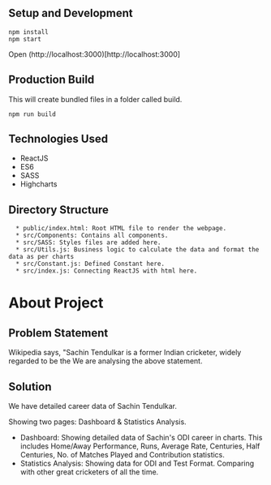 ## Setup and Development

```
npm install
npm start
```

Open (http://localhost:3000)[http://localhost:3000]


## Production Build

This will create bundled files in a folder called build.

```
npm run build
```


## Technologies Used

* ReactJS
* ES6
* SASS
* Highcharts

## Directory Structure

```
  * public/index.html: Root HTML file to render the webpage.
  * src/Components: Contains all components.
  * src/SASS: Styles files are added here.
  * src/Utils.js: Business logic to calculate the data and format the data as per charts
  * src/Constant.js: Defined Constant here.
  * src/index.js: Connecting ReactJS with html here.
```

# About Project

## Problem Statement
Wikipedia says, "Sachin Tendulkar is a former Indian cricketer, widely regarded to be the
We are analysing the above statement.

## Solution

We have detailed career data of Sachin Tendulkar.

Showing two pages: Dashboard & Statistics Analysis.

* Dashboard: Showing detailed data of Sachin's ODI career in charts. This includes Home/Away Performance, Runs, Average Rate, Centuries, Half Centuries, No. of Matches Played and Contribution statistics.
* Statistics Analysis: Showing data for ODI and Test Format. Comparing with other great cricketers of all the time.




